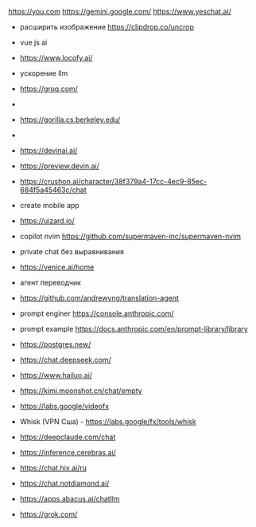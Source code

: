 https://you.com
https://gemini.google.com/
https://www.yeschat.ai/

- расширить изображение
https://clipdrop.co/uncrop

- vue js ai
- https://www.locofy.ai/

- ускорение llm
- https://groq.com/

-
- https://gorilla.cs.berkeley.edu/

-
- https://devinai.ai/
- https://preview.devin.ai/
- https://crushon.ai/character/38f379a4-17cc-4ec9-85ec-684f5a45463c/chat

- create mobile app
- https://uizard.io/

- copilot nvim
https://github.com/supermaven-inc/supermaven-nvim

- private chat без выравнивания
- https://venice.ai/home

- агент переводчик
- https://github.com/andrewyng/translation-agent

- prompt enginer
https://console.anthropic.com/
- prompt example
https://docs.anthropic.com/en/prompt-library/library

- https://postgres.new/

- https://chat.deepseek.com/
- https://www.hailuo.ai/
- https://kimi.moonshot.cn/chat/empty

- https://labs.google/videofx
- Whisk (VPN Сша) - https://labs.google/fx/tools/whisk

- https://deepclaude.com/chat
- https://inference.cerebras.ai/
- https://chat.hix.ai/ru
- https://chat.notdiamond.ai/
- https://apps.abacus.ai/chatllm
- https://grok.com/
